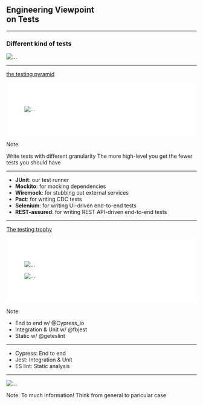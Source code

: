 ## Engineering Viewpoint <br> on Tests

--- ---

### Different kind of tests <!-- .element: class="fit-text" target="_blank" -->

![…](https://thumbs.dreamstime.com/z/software-testing-word-cloud-random-jargon-glossary-specific-terms-randomly-organized-test-highlighted-colourful-vocabulary-165574009.jpg)

--- ---

[the testing pyramid](https://martinfowler.com/articles/practical-test-pyramid.html)  <!-- .element: class="fit-text" -->

<div style="background-color: white; padding: 3rem;">

![…](https://martinfowler.com/articles/practical-test-pyramid/testPyramid.png)

</div>

Note:

Write tests with different granularity
The more high-level you get the fewer tests you should have

--- ---

* **JUnit**: our test runner
* **Mockito**: for mocking dependencies
* **Wiremock**: for stubbing out external services
* **Pact**: for writing CDC tests
* **Selenium**: for writing UI-driven end-to-end tests
* **REST-assured**: for writing REST API-driven end-to-end tests

--- ---

[The testing trophy](https://kentcdodds.com/blog/the-testing-trophy-and-testing-classifications)  <!-- .element: class="fit-text" target="_blank" -->

<div style="background-color: white; padding: 3rem;">

<div class="r-stack">

![…](https://res.cloudinary.com/kentcdodds-com/image/upload/f_auto,q_auto,dpr_2.0,w_1600/v1622744540/kentcdodds.com/blog/the-testing-trophy-and-testing-classifications/trophy_wx9aen.png)  <!-- .element: width="500" class="fragment" -->

![…](https://pbs.twimg.com/media/DVUoM94VQAAzuws?format=jpg&name=900x900)  <!-- .element: width="500" class="fragment" -->

</div>

</div>

Note:

* End to end w/ @Cypress_io
* Integration & Unit w/ @fbjest
* Static w/ @geteslint

--- ---

* Cypress: End to end
* Jest: Integration & Unit
* ES lint: Static analysis

--- ---

![…](https://media.tenor.com/EGzv3_yiofYAAAAC/ogvhs.gif)

Note:
To much information! Think from general to paricular case
